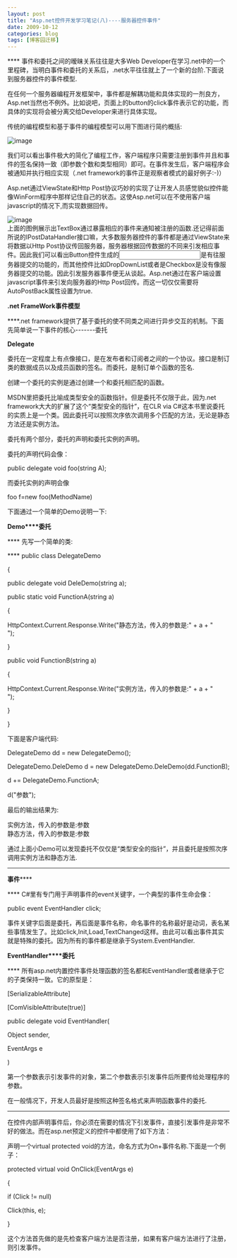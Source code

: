 ```yaml
---
layout: post
title: "Asp.net控件开发学习笔记(八)----服务器控件事件"
date: 2009-10-12
categories: blog
tags: [博客园迁移]
---
```


**** 事件和委托之间的暧昧关系往往是大多Web Developer在学习.net中的一个里程碑，当明白事件和委托的关系后，.net水平往往就上了一个新的台阶.下面说到服务器控件的事件模型.

在任何一个服务器编程开发框架中，事件都是解耦功能和具体实现的一剂良方，Asp.net当然也不例外。比如说吧，页面上的button的click事件表示它的功能，而具体的实现将会被分离交给Developer来进行具体实现。

传统的编程模型和基于事件的编程模型可以用下图进行简约概括:

  
![image](https://cdn.jsdelivr.net/gh/careyson/careyson.github.io@main/assets/images/2009-10-12-asp-net/asp-net-8-1.jpg)   


我们可以看出事件极大的简化了编程工作，客户端程序只需要注册到事件并且和事件的签名保持一致（即参数个数和类型相同）即可。在事件发生后，客户端程序会被通知并执行相应实现（.net framework的事件正是观察者模式的最好例子:-\)）

Asp.net通过ViewState和Http Post协议巧妙的实现了让开发人员感觉貌似控件能像WinForm程序中那样记住自己的状态。这使Asp.net可以在不使用客户端javascript的情况下,而实现数据回传。  


  
![image](https://cdn.jsdelivr.net/gh/careyson/careyson.github.io@main/assets/images/2009-10-12-asp-net/asp-net-8-2.jpg)   
上面的图例展示出TextBox通过暴露相应的事件来通知被注册的函数.还记得前面所说的IPostDataHandler接口嘛，大多数服务器控件的事件都是通过ViewState来将数据以Http Post协议传回服务器，服务器根据回传数据的不同来引发相应事件。因此我们可以看出Button控件生成的<input type=”submit” />是有往服务器提交的功能的，而其他控件比如DropDownList或者是Checkbox是没有像服务器提交的功能。因此引发服务器事件便无从谈起。Asp.net通过在客户端设置javascript事件来引发向服务器的Http Post回传。而这一切仅仅需要将AutoPostBack属性设置为true.

**.net FrameWork****事件模型******

****.net framework提供了基于委托的使不同类之间进行异步交互的机制。下面先简单说一下事件的核心\-------委托

**Delegate**

委托在一定程度上有点像接口，是在发布者和订阅者之间的一个协议。接口是制订类的数据成员以及成员函数的签名。而委托，是制订单个函数的签名.

创建一个委托的实例是通过创建一个和委托相匹配的函数。

MSDN里把委托比喻成类型安全的函数指针。但是委托不仅限于此，因为.net framework大大的扩展了这个“类型安全的指针”，在CLR via C\#这本书里说委托的实质上是一个类。因此委托可以按照次序依次调用多个匹配的方法，无论是静态方法还是实例方法。

委托有两个部分，委托的声明和委托实例的声明。

委托的声明代码会像：

public delegate void foo\(string A\);

而委托实例的声明会像

foo f=new foo\(MethodName\)

下面通过一个简单的Demo说明一下:

**Demo****委托**

**** 先写一个简单的类:

**** public class DelegateDemo

\{

public delegate void DeleDemo\(string a\);

public static void FunctionA\(string a\)

\{

HttpContext.Current.Response.Write\("静态方法，传入的参数是:" \+ a + "<br />"\);

\}

public void FunctionB\(string a\)

\{

HttpContext.Current.Response.Write\("实例方法，传入的参数是:" \+ a + "<br />"\);

\}

\}

下面是客户端代码:

DelegateDemo dd = new DelegateDemo\(\);

DelegateDemo.DeleDemo d = new DelegateDemo.DeleDemo\(dd.FunctionB\);

d += DelegateDemo.FunctionA;

d\("参数"\);

最后的输出结果为:

实例方法，传入的参数是:参数  
静态方法，传入的参数是:参数

通过上面小Demo可以发现委托不仅仅是“类型安全的指针”，并且委托是按照次序调用实例方法和静态方法.

****

**事件******

**** C\#里有专门用于声明事件的event关键字，一个典型的事件生命会像：

public event EventHandler click;

事件关键字后面是委托，再后面是事件名称，命名事件的名称最好是动词，表名某些事情发生了。比如click,Init,Load,TextChanged这样。由此可以看出事件其实就是特殊的委托。因为所有的事件都是继承于System.EventHandler.

**EventHandler****委托**

**** 所有asp.net内置控件事件处理函数的签名都和EventHandler或者继承于它的子类保持一致。它的原型是：

\[SerializableAttribute\]

\[ComVisibleAttribute\(true\)\]

public delegate void EventHandler\(

Object sender,

EventArgs e

\)

第一个参数表示引发事件的对象，第二个参数表示引发事件后所要传给处理程序的参数。

在一般情况下，开发人员最好是按照这种签名格式来声明函数事件的委托.

****

在控件内部声明事件后，你必须在需要的情况下引发事件，直接引发事件是非常不好的做法。而在asp.net预定义的控件中都使用了如下方法：

声明一个virtual protected void的方法，命名方式为On+事件名称.下面是一个例子：

protected virtual void OnClick\(EventArgs e\)

\{

if \(Click \!= null\)

Click\(this, e\);

\}

这个方法首先做的是先检查客户端方法是否注册，如果有客户端方法进行了注册，则引发事件。

